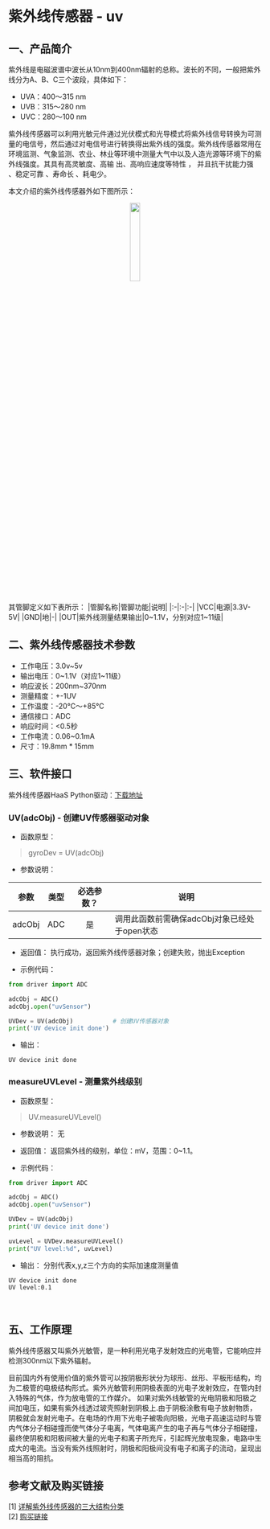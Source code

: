 # 紫外线传感器 - uv

## 一、产品简介
紫外线是电磁波谱中波长从10nm到400nm辐射的总称。波长的不同，一般把紫外线分为A、B、C三个波段，具体如下：
* UVA：400～315 nm
* UVB：315～280 nm
* UVC：280～100 nm

紫外线传感器可以利用光敏元件通过光伏模式和光导模式将紫外线信号转换为可测量的电信号，然后通过对电信号进行转换得出紫外线的强度。紫外线传感器常用在环境监测、气象监测、农业、林业等环境中测量大气中以及人造光源等环境下的紫外线强度。其具有高灵敏度、高输 出、高响应速度等特性 ， 并且抗干扰能力强 、稳定可靠 、寿命长 、耗电少。

本文介绍的紫外线传感器外如下图所示：

<div align="center">
<img src=./../../docs/images/uv_外观图.png  width=20%/>
</div>

其管脚定义如下表所示：
|管脚名称|管脚功能|说明|
|:-|:-|:-|
|VCC|电源|3.3V-5V|
|GND|地|-|
|OUT|紫外线测量结果输出|0~1.1V，分别对应1~11级|

## 二、紫外线传感器技术参数
* 工作电压：3.0v~5v<br>
* 输出电压：0~1.1V（对应1~11级）<br>
* 响应波长：200nm~370nm
* 测量精度：+-1UV
* 工作温度：-20°C～+85°C<br>
* 通信接口：ADC<br>
* 响应时间：<0.5秒<br>
* 工作电流：0.06~0.1mA<br>
* 尺寸：19.8mm * 15mm<br>

## 三、软件接口

紫外线传感器HaaS Python驱动：[下载地址](https://github.com/alibaba/AliOS-Things/tree/master/haas_lib_bundles/python/libraries/uv)
<br>

### UV(adcObj) - 创建UV传感器驱动对象
* 函数原型：
> gyroDev = UV(adcObj)

* 参数说明：

|参数|类型|必选参数？|说明|
|-----|----|:---:|----|
|adcObj|ADC|是|调用此函数前需确保adcObj对象已经处于open状态|

* 返回值：
执行成功，返回紫外线传感器对象；创建失败，抛出Exception

* 示例代码：

```python
from driver import ADC

adcObj = ADC()
adcObj.open("uvSensor")

UVDev = UV(adcObj)           # 创建UV传感器对象
print('UV device init done')
```

* 输出：
```log
UV device init done
```

### measureUVLevel - 测量紫外线级别
* 函数原型：
> UV.measureUVLevel()

* 参数说明：
无

* 返回值：
返回紫外线的级别，单位：mV，范围：0~1.1。

* 示例代码：

```python
from driver import ADC

adcObj = ADC()
adcObj.open("uvSensor")

UVDev = UV(adcObj)
print('UV device init done')

uvLevel = UVDev.measureUVLevel()
print("UV level:%d", uvLevel)
```

* 输出：
<xx> <yy> <zz>分别代表x,y,z三个方向的实际加速度测量值
```log
UV device init done
UV level:0.1
```

<br>

## 五、工作原理

紫外线传感器又叫紫外光敏管，是一种利用光电子发射效应的光电管，它能响应并检测300nm以下紫外辐射。

目前国内外有使用价值的紫外管可以按阴极形状分为球形、丝形、平板形结构，均为二极管的电极结构形式。紫外光敏管利用阴极表面的光电子发射效应，在管内封入特殊的气体，作为放电管的工作媒介。
如果对紫外线敏管的光电阴极和阳极之间加电压，如果有紫外线透过玻壳照射到阴极上.由于阴极涂敷有电子放射物质，阴极就会发射光电子。在电场的作用下光电子被吸向阳极，光电子高速运动时与管内气体分子相碰撞而使气体分子电离，气体电离产生的电子再与气体分子相碰撞，最终使阴极和阳极间被大量的光电子和离子所充斥，引起辉光放电现象，电路中生成大的电流。当没有紫外线照射时，阴极和阳极间没有电子和离子的流动，呈现出相当高的阻抗。

## 参考文献及购买链接
[1] [详解紫外线传感器的三大结构分类](https://zhuanlan.zhihu.com/p/1736813175)<br>
[2] [购买链接](https://detail.tmall.com/item.htm?id=601443043844)

